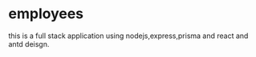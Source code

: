 # employees
this is a full stack application using nodejs,express,prisma and react and antd deisgn. 



